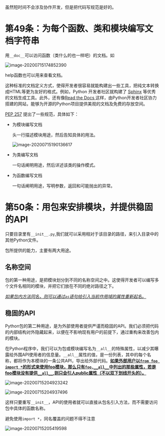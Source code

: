 虽然短时间不会涉及协作开发，但是把代码写规范是好的。

# 第49条：为每个函数、类和模块编写文档字符串

用`__doc__`可以访问函数（类什么的也一样吧）的文档。如

![image-20200715174852390](E:%5CMDNotes%5CEFFECTIVE%20PYTHON%5C%E7%AC%AC%E4%B8%83%E7%AB%A0_%E5%8D%8F%E4%BD%9C%E5%BC%80%E5%8F%91.assets%5Cimage-20200715174852390.png) 

help函数也可以用来查看文档。

这种标准的文档定义方式，使得开发者很容易就能构建出一些工具，把纯文本转换成HTML等更为友好的格式。例如，Python 开发者社区就构建了 <a href='http://sphinx-doc.org/'>Sphinx</a> 等优秀的文档生成工具。此外，还有像<a href='https://readthedocs.org/'>Read the Docs </a> 这样，由Python开发者社区协力搭建的网站，能够为开源的Python项目提供美观的文档及免费的存放空间。



<a href='http://www.python.org/dev/peps/pep-0257'>PEP 257</a> 提出了一些规范，具体如下：

- 为模块编写文档

  头一行描述模块用途，然后告知具体的用法。

  ![image-20200715190136617](E:%5CMDNotes%5CEFFECTIVE%20PYTHON%5C%E7%AC%AC%E4%B8%83%E7%AB%A0_%E5%8D%8F%E4%BD%9C%E5%BC%80%E5%8F%91.assets%5Cimage-20200715190136617.png) 

- 为类编写文档

  一句话阐明用途，然后详述该类的操作模式。

- 为函数编写文档

  一句话阐明用途，写明参数，返回和可能抛出的异常。

  

# 第50条：用包来安排模块，并提供稳固的API

只要目录里有`__init__.py`,我们就可以采用相对于该目录的路径，来引入目录中的其他Python文件。

包所提供的能力，主要有两大用途。

## 名称空间

包的第一种用途，是把模块划分到不同的名称空间之中。这使得开发者可以编写多个文件名相同的模块，并把它们放在不同的绝对路径之下。

*<u>如果包内方法同名，则可以通过`as`语句给引入当前作用域的属性重新起名。</u>*



## 稳固的API

Python包的第二种用途，是为外部使用者提供严谨而稳固的API。我们必须把代码的内部结构对外隐藏起来，以便在不影响现有用户的前提下，通过重构来改善包内的模块。

在Python程序中，我们可以为包或模块编写名为`__all__`的特殊属性，以减少其曝露给外围API使用者的信息量。`__all__`属性的值，是一份列表，其中的每个名称，都将作为本模块的一条公共API，导出给外部代码。**<u>如果外部用户以`from foo import *`的形式来使用foo模块，那么只有`foo.__all__`中列出的那些属性，若是foo模块没有提供`__all__`,则只会引人public属性（不以双下划线开头的）。</u>**



![image-20200715204923242](E:%5CMDNotes%5CEFFECTIVE%20PYTHON%5C%E7%AC%AC%E4%B8%83%E7%AB%A0_%E5%8D%8F%E4%BD%9C%E5%BC%80%E5%8F%91.assets%5Cimage-20200715204923242.png) 

![image-20200715204937496](E:%5CMDNotes%5CEFFECTIVE%20PYTHON%5C%E7%AC%AC%E4%B8%83%E7%AB%A0_%E5%8D%8F%E4%BD%9C%E5%BC%80%E5%8F%91.assets%5Cimage-20200715204937496.png) 

这样只要重写`__init__`，API的使用者就可以直接从包名引入方法，而不需要访问包中具体的函数名称。

避免使用`import *`，同名覆盖的问题不得不注意

![image-20200715205419598](E:%5CMDNotes%5CEFFECTIVE%20PYTHON%5C%E7%AC%AC%E4%B8%83%E7%AB%A0_%E5%8D%8F%E4%BD%9C%E5%BC%80%E5%8F%91.assets%5Cimage-20200715205419598.png) 

